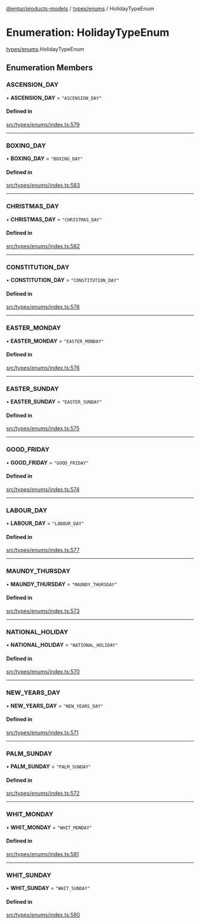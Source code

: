 [@entur/products-models](../README.md) / [types/enums](../modules/types_enums.md) / HolidayTypeEnum

# Enumeration: HolidayTypeEnum

[types/enums](../modules/types_enums.md).HolidayTypeEnum

## Enumeration Members

### ASCENSION\_DAY

• **ASCENSION\_DAY** = ``"ASCENSION_DAY"``

#### Defined in

[src/types/enums/index.ts:579](https://github.com/entur/products-models/blob/main/src/types/enums/index.ts#L579)

___

### BOXING\_DAY

• **BOXING\_DAY** = ``"BOXING_DAY"``

#### Defined in

[src/types/enums/index.ts:583](https://github.com/entur/products-models/blob/main/src/types/enums/index.ts#L583)

___

### CHRISTMAS\_DAY

• **CHRISTMAS\_DAY** = ``"CHRISTMAS_DAY"``

#### Defined in

[src/types/enums/index.ts:582](https://github.com/entur/products-models/blob/main/src/types/enums/index.ts#L582)

___

### CONSTITUTION\_DAY

• **CONSTITUTION\_DAY** = ``"CONSTITUTION_DAY"``

#### Defined in

[src/types/enums/index.ts:578](https://github.com/entur/products-models/blob/main/src/types/enums/index.ts#L578)

___

### EASTER\_MONDAY

• **EASTER\_MONDAY** = ``"EASTER_MONDAY"``

#### Defined in

[src/types/enums/index.ts:576](https://github.com/entur/products-models/blob/main/src/types/enums/index.ts#L576)

___

### EASTER\_SUNDAY

• **EASTER\_SUNDAY** = ``"EASTER_SUNDAY"``

#### Defined in

[src/types/enums/index.ts:575](https://github.com/entur/products-models/blob/main/src/types/enums/index.ts#L575)

___

### GOOD\_FRIDAY

• **GOOD\_FRIDAY** = ``"GOOD_FRIDAY"``

#### Defined in

[src/types/enums/index.ts:574](https://github.com/entur/products-models/blob/main/src/types/enums/index.ts#L574)

___

### LABOUR\_DAY

• **LABOUR\_DAY** = ``"LABOUR_DAY"``

#### Defined in

[src/types/enums/index.ts:577](https://github.com/entur/products-models/blob/main/src/types/enums/index.ts#L577)

___

### MAUNDY\_THURSDAY

• **MAUNDY\_THURSDAY** = ``"MAUNDY_THURSDAY"``

#### Defined in

[src/types/enums/index.ts:573](https://github.com/entur/products-models/blob/main/src/types/enums/index.ts#L573)

___

### NATIONAL\_HOLIDAY

• **NATIONAL\_HOLIDAY** = ``"NATIONAL_HOLIDAY"``

#### Defined in

[src/types/enums/index.ts:570](https://github.com/entur/products-models/blob/main/src/types/enums/index.ts#L570)

___

### NEW\_YEARS\_DAY

• **NEW\_YEARS\_DAY** = ``"NEW_YEARS_DAY"``

#### Defined in

[src/types/enums/index.ts:571](https://github.com/entur/products-models/blob/main/src/types/enums/index.ts#L571)

___

### PALM\_SUNDAY

• **PALM\_SUNDAY** = ``"PALM_SUNDAY"``

#### Defined in

[src/types/enums/index.ts:572](https://github.com/entur/products-models/blob/main/src/types/enums/index.ts#L572)

___

### WHIT\_MONDAY

• **WHIT\_MONDAY** = ``"WHIT_MONDAY"``

#### Defined in

[src/types/enums/index.ts:581](https://github.com/entur/products-models/blob/main/src/types/enums/index.ts#L581)

___

### WHIT\_SUNDAY

• **WHIT\_SUNDAY** = ``"WHIT_SUNDAY"``

#### Defined in

[src/types/enums/index.ts:580](https://github.com/entur/products-models/blob/main/src/types/enums/index.ts#L580)
